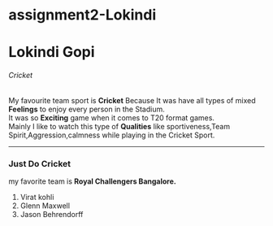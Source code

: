 # assignment2-Lokindi
# Lokindi Gopi
###### Cricket

My favourite team sport is **Cricket** Because It was have all types of mixed **Feelings** to enjoy every person in the Stadium.<br>It was so **Exciting** game when it comes to T20 format games.<br>Mainly I like to watch this type of **Qualities** like sportiveness,Team Spirit,Aggression,calmness while playing in the Cricket Sport.
 
---
### Just Do Cricket
my  favorite team is **Royal Challengers Bangalore.**<br>
1. Virat kohli
2. Glenn Maxwell
3. Jason Behrendorff
